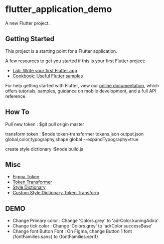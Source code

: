 # flutter_application_demo

A new Flutter project.

## Getting Started

This project is a starting point for a Flutter application.

A few resources to get you started if this is your first Flutter project:

- [Lab: Write your first Flutter app](https://flutter.dev/docs/get-started/codelab)
- [Cookbook: Useful Flutter samples](https://flutter.dev/docs/cookbook)

For help getting started with Flutter, view our
[online documentation](https://flutter.dev/docs), which offers tutorials,
samples, guidance on mobile development, and a full API reference.

## How To

Pull new token : $git pull origin master

transform token : 
$node token-transformer tokens.json output.json global,color,typography,shape global  --expandTypography=true

create style dictionary :$node build.js

## Misc

- [Figma Token](https://docs.figmatokens.com/)
- [Token Transformer](https://www.npmjs.com/package/token-transformer)
- [Style Dictionary](https://amzn.github.io/style-dictionary/#/)
- [Custom Style Dictionary Token Transform](https://github.com/MrOnnes/flutter_application_demo/blob/master/build.js)

## DEMO
- Change Primary color : Change 'Colors.grey' to 'adrColor.kuningAdira' 
- Change tick color : Change 'Colors.grey' to 'adrColor.successBase'
- Change font Button Font : On Figma, change Button 1 font {fontFamilies.sans} to {fontFamilies.serif}